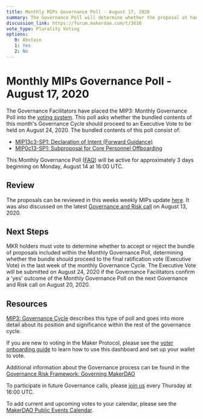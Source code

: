 ```yaml
---
title: Monthly MIPs Governance Poll - August 17, 2020
summary: The Governance Poll will determine whether the proposal at hand should proceed to next week's Executive Vote. 
discussion_link: https://forum.makerdao.com/t/3618
vote_type: Plurality Voting
options:
   0: Abstain
   1: Yes
   2: No
---
```

# Monthly MIPs Governance Poll - August 17, 2020

The Governance Facilitators have placed the MIP3: Monthly Governance Poll into the [voting system](https://vote.makerdao.com/polling). This poll asks whether the bundled contents of this month's Governance Cycle should proceed to an Executive Vote to be held on August 24, 2020. The bundled contents of this poll consist of:

- [MIP13c3-SP1: Declaration of Intent (Forward Guidance)](https://github.com/makerdao/mips/blob/RFC/MIP13/MIP13c3-Subproposals/MIP13c3-SP1.md)
- [MIP0c13-SP1: Subproposal for Core Personnel Offboarding](https://github.com/makerdao/mips/blob/RFC/MIP0/MIP0c13-Subproposals/MIP0c13-SP1.md)

This Monthly Governance Poll ([FAQ](https://community-development.makerdao.com/makerdao-mcd-faqs/faqs#governance)) will be active for approximately 3 days beginning on Monday, August 14 at 16:00 UTC.

## Review

The proposals can be reviewed in this weeks weekly MIPs update [here](https://forum.makerdao.com/t/3618). It was also discussed on the latest [Governance and Risk call](https://forum.makerdao.com/t/3570) on August 13, 2020.

## Next Steps

MKR holders must vote to determine whether to accept or reject the bundle of proposals included within the Monthly Governance Poll, determining whether the bundle should proceed to the final ratification vote (Executive Vote) in the last week of the monthly Governance Cycle. The Executive Vote will be submitted on August 24, 2020 if the Governance Facilitators confirm a 'yes' outcome of the Monthly Governance Poll on the next Governance and Risk call on August 20, 2020.

## Resources

[MIP3: Governance Cycle](https://github.com/makerdao/mips/blob/Accepted/MIP3/mip3.md) describes this type of poll and goes into more detail about its position and significance within the rest of the governance cycle.

If you are new to voting in the Maker Protocol, please see the [voter onboarding guide](https://community-development.makerdao.com/onboarding/voter-onboarding) to learn how to use this dashboard and set up your wallet to vote.

Additional information about the Governance process can be found in the [Governance Risk Framework: Governing MakerDAO](https://community-development.makerdao.com/governance/governance-risk-framework)

To participate in future Governance calls, please [join us](https://community-development.makerdao.com/governance/governance-and-risk-meetings) every Thursday at 16:00 UTC.

To add current and upcoming votes to your calendar, please see the [MakerDAO Public Events Calendar](https://calendar.google.com/calendar/embed?src=makerdao.com_3efhm2ghipksegl009ktniomdk%40group.calendar.google.com&ctz=America%2FLos_Angeles).
